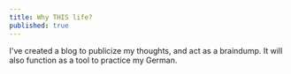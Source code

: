 ```yaml
---
title: Why THIS life?
published: true
---
```


I've created a blog to publicize my thoughts, and act as a braindump. It will also function as a tool to practice my
German.
